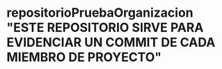 # repositorioPruebaOrganizacion "ESTE REPOSITORIO SIRVE PARA EVIDENCIAR UN COMMIT DE CADA MIEMBRO DE PROYECTO"
